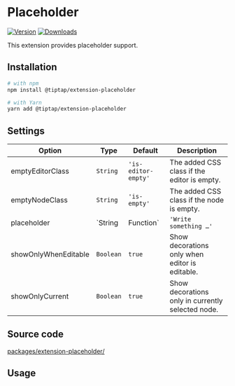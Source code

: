 # Placeholder
[![Version](https://img.shields.io/npm/v/@tiptap/extension-placeholder.svg?label=version)](https://www.npmjs.com/package/@tiptap/extension-placeholder)
[![Downloads](https://img.shields.io/npm/dm/@tiptap/extension-placeholder.svg)](https://npmcharts.com/compare/@tiptap/extension-placeholder?minimal=true)

This extension provides placeholder support.

## Installation
```bash
# with npm
npm install @tiptap/extension-placeholder

# with Yarn
yarn add @tiptap/extension-placeholder
```

## Settings
| Option               | Type                | Default               | Description                                                 |
| -------------------- | ------------------- | --------------------- | ----------------------------------------------------------- |
| emptyEditorClass     | `String`            | `'is-editor-empty'`   | The added CSS class if the editor is empty.                 |
| emptyNodeClass       | `String`            | `'is-empty'`          | The added CSS class if the node is empty.                   |
| placeholder          | `String | Function` | `'Write something …'` | The placeholder text added as `data-placeholder` attribute. |
| showOnlyWhenEditable | `Boolean`           | `true`                | Show decorations only when editor is editable.              |
| showOnlyCurrent      | `Boolean`           | `true`                | Show decorations only in currently selected node.           |

## Source code
[packages/extension-placeholder/](https://github.com/ueberdosis/tiptap-next/blob/main/packages/extension-placeholder/)

## Usage
<demo name="Extensions/Placeholder" />
